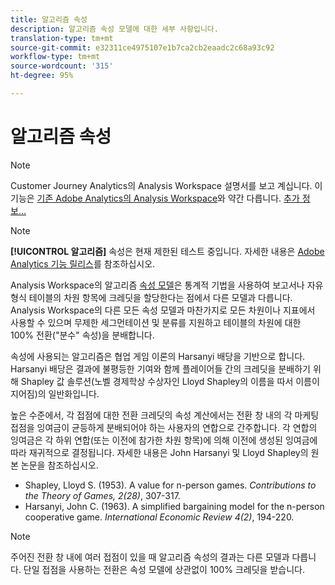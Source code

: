 ```yaml
---
title: 알고리즘 속성
description: 알고리즘 속성 모델에 대한 세부 사항입니다.
translation-type: tm+mt
source-git-commit: e32311ce4975107e1b7ca2cb2eaadc2c68a93c92
workflow-type: tm+mt
source-wordcount: '315'
ht-degree: 95%

---
```



# 알고리즘 속성

>[!NOTE]
>
>Customer Journey Analytics의 Analysis Workspace 설명서를 보고 계십니다. 이 기능은 [기존 Adobe Analytics의 Analysis Workspace](https://docs.adobe.com/content/help/ko-KR/analytics/analyze/analysis-workspace/home.html)와 약간 다릅니다. [추가 정보...](/help/getting-started/cja-aa.md)

>[!NOTE]
>
>**[!UICONTROL 알고리즘]** 속성은 현재 제한된 테스트 중입니다. 자세한 내용은 [Adobe Analytics 기능 릴리스](https://docs.adobe.com/content/help/ko-KR/analytics/landing/an-releases.html)를 참조하십시오.

Analysis Workspace의 알고리즘 [속성 모델](models.md)은 통계적 기법을 사용하여 보고서나 자유 형식 테이블의 차원 항목에 크레딧을 할당한다는 점에서 다른 모델과 다릅니다. Analysis Workspace의 다른 모든 속성 모델과 마찬가지로 모든 차원이나 지표에서 사용할 수 있으며 무제한 세그먼테이션 및 분류를 지원하고 테이블의 차원에 대한 100% 전환(&quot;분수&quot; 속성)을 분배합니다.

속성에 사용되는 알고리즘은 협업 게임 이론의 Harsanyi 배당을 기반으로 합니다. Harsanyi 배당은 결과에 불평등한 기여와 함께 플레이어들 간의 크레딧을 분배하기 위해 Shapley 값 솔루션(노벨 경제학상 수상자인 Lloyd Shapley의 이름을 따서 이름이 지어짐)의 일반화입니다.

높은 수준에서, 각 접점에 대한 전환 크레딧의 속성 계산에서는 전환 창 내의 각 마케팅 접점을 잉여금이 균등하게 분배되어야 하는 사용자의 연합으로 간주합니다. 각 연합의 잉여금은 각 하위 연합(또는 이전에 참가한 차원 항목)에 의해 이전에 생성된 잉여금에 따라 재귀적으로 결정됩니다. 자세한 내용은 John Harsanyi 및 Lloyd Shapley의 원본 논문을 참조하십시오.

* Shapley, Lloyd S. (1953). A value for n-person games. *Contributions to the Theory of Games, 2(28)*, 307-317.
* Harsanyi, John C. (1963). A simplified bargaining model for the n-person cooperative game. *International Economic Review 4(2)*, 194-220.

>[!NOTE]
>
>주어진 전환 창 내에 여러 접점이 있을 때 알고리즘 속성의 결과는 다른 모델과 다릅니다. 단일 접점을 사용하는 전환은 속성 모델에 상관없이 100% 크레딧을 받습니다.
